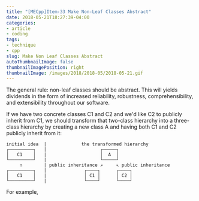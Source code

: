 ```yaml
---
title: "[MECpp]Item-33 Make Non-Leaf Classes Abstract"
date: 2018-05-21T18:27:39-04:00
categories:
- article
- coding
tags:
- technique
- cpp
slug: Make Non Leaf Classes Abstract
autoThumbnailImage: false
thumbnailImagePosition: right
thumbnailImage: /images/2018/2018-05/2018-05-21.gif
---
```


The general rule: non-leaf classes should be abstract. This will yields dividends in the form of increased reliability, robustness, comprehensibility, and extensibility throughout our software.
<!--more-->

If we have two concrete classes C1 and C2 and we'd like C2 to publicly inherit from C1, we should transform that two-class hierarchy into a three-class hierarchy by creating a new class A and having both C1 and C2 publicly inherit from it:

```
initial idea  |             the transformed hierarchy
┌─────────┐   |                    ┌─────┐
│   C1    │   |                    │  A  │
└─────────┘   |                    └─────┘
     ↑        | public inheritance ↗     ↖ public inheritance
┌─────────┐   |              ┌────┐      ┌────┐
│   C1    │   |              │ C1 │      │ C2 │
└─────────┘   |              └────┘      └────┘
```

For example, 